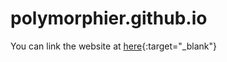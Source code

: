 # polymorphier.github.io

You can link the website at [here](https://polymorphier.github.io/){:target="_blank"}